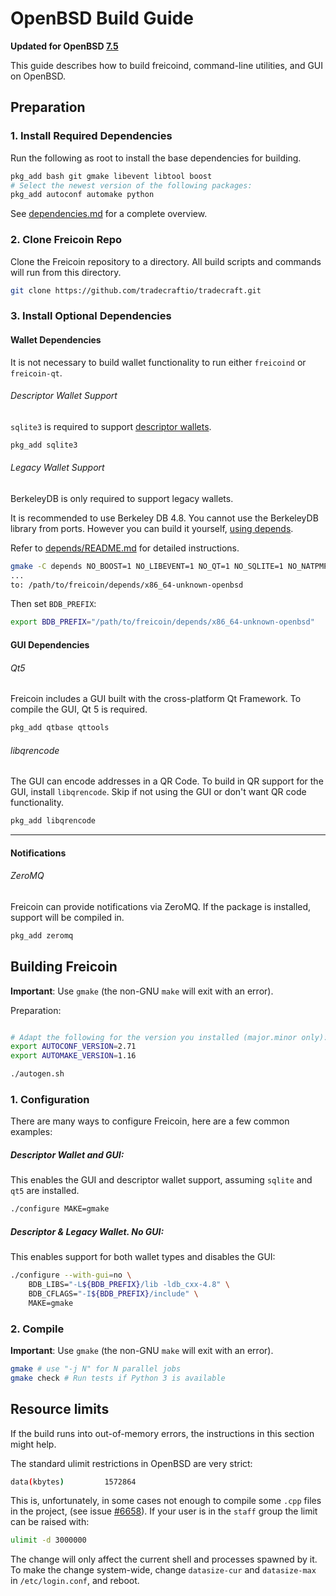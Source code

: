 # OpenBSD Build Guide

**Updated for OpenBSD [7.5](https://www.openbsd.org/75.html)**

This guide describes how to build freicoind, command-line utilities, and GUI on OpenBSD.

## Preparation

### 1. Install Required Dependencies
Run the following as root to install the base dependencies for building.

```bash
pkg_add bash git gmake libevent libtool boost
# Select the newest version of the following packages:
pkg_add autoconf automake python
```

See [dependencies.md](dependencies.md) for a complete overview.

### 2. Clone Freicoin Repo
Clone the Freicoin repository to a directory. All build scripts and commands will run from this directory.
``` bash
git clone https://github.com/tradecraftio/tradecraft.git
```

### 3. Install Optional Dependencies

#### Wallet Dependencies

It is not necessary to build wallet functionality to run either `freicoind` or `freicoin-qt`.

###### Descriptor Wallet Support

`sqlite3` is required to support [descriptor wallets](descriptors.md).

``` bash
pkg_add sqlite3
```

###### Legacy Wallet Support
BerkeleyDB is only required to support legacy wallets.

It is recommended to use Berkeley DB 4.8. You cannot use the BerkeleyDB library
from ports. However you can build it yourself, [using depends](/depends).

Refer to [depends/README.md](/depends/README.md) for detailed instructions.

```bash
gmake -C depends NO_BOOST=1 NO_LIBEVENT=1 NO_QT=1 NO_SQLITE=1 NO_NATPMP=1 NO_UPNP=1 NO_ZMQ=1 NO_USDT=1
...
to: /path/to/freicoin/depends/x86_64-unknown-openbsd
```

Then set `BDB_PREFIX`:

```bash
export BDB_PREFIX="/path/to/freicoin/depends/x86_64-unknown-openbsd"
```

#### GUI Dependencies
###### Qt5

Freicoin includes a GUI built with the cross-platform Qt Framework. To compile the GUI, Qt 5 is required.

```bash
pkg_add qtbase qttools
```

###### libqrencode

The GUI can encode addresses in a QR Code. To build in QR support for the GUI, install `libqrencode`. Skip if not using the GUI or don't want QR code functionality.
```bash
pkg_add libqrencode
```
---

#### Notifications
###### ZeroMQ

Freicoin can provide notifications via ZeroMQ. If the package is installed, support will be compiled in.
```bash
pkg_add zeromq
```

## Building Freicoin

**Important**: Use `gmake` (the non-GNU `make` will exit with an error).

Preparation:
```bash

# Adapt the following for the version you installed (major.minor only):
export AUTOCONF_VERSION=2.71
export AUTOMAKE_VERSION=1.16

./autogen.sh
```

### 1. Configuration

There are many ways to configure Freicoin, here are a few common examples:

##### Descriptor Wallet and GUI:
This enables the GUI and descriptor wallet support, assuming `sqlite` and `qt5` are installed.

```bash
./configure MAKE=gmake
```

##### Descriptor & Legacy Wallet. No GUI:
This enables support for both wallet types and disables the GUI:

```bash
./configure --with-gui=no \
    BDB_LIBS="-L${BDB_PREFIX}/lib -ldb_cxx-4.8" \
    BDB_CFLAGS="-I${BDB_PREFIX}/include" \
    MAKE=gmake
```

### 2. Compile
**Important**: Use `gmake` (the non-GNU `make` will exit with an error).

```bash
gmake # use "-j N" for N parallel jobs
gmake check # Run tests if Python 3 is available
```

## Resource limits

If the build runs into out-of-memory errors, the instructions in this section
might help.

The standard ulimit restrictions in OpenBSD are very strict:
```bash
data(kbytes)         1572864
```

This is, unfortunately, in some cases not enough to compile some `.cpp` files in the project,
(see issue [#6658](https://github.com/bitcoin/bitcoin/issues/6658)).
If your user is in the `staff` group the limit can be raised with:
```bash
ulimit -d 3000000
```
The change will only affect the current shell and processes spawned by it. To
make the change system-wide, change `datasize-cur` and `datasize-max` in
`/etc/login.conf`, and reboot.
